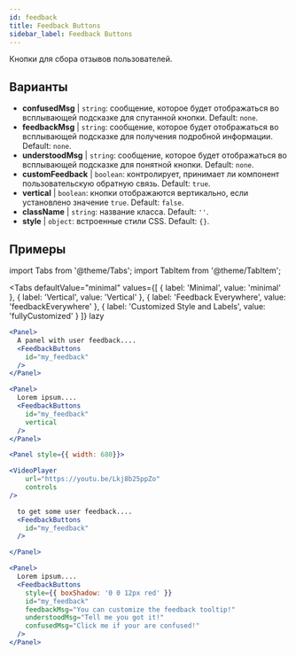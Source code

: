 ```yaml
---
id: feedback 
title: Feedback Buttons
sidebar_label: Feedback Buttons
---
```


Кнопки для сбора отзывов пользователей.

## Варианты

* __confusedMsg__ | `string`: сообщение, которое будет отображаться во всплывающей подсказке для спутанной кнопки. Default: `none`.
* __feedbackMsg__ | `string`: сообщение, которое будет отображаться во всплывающей подсказке для получения подробной информации. Default: `none`.
* __understoodMsg__ | `string`: сообщение, которое будет отображаться во всплывающей подсказке для понятной кнопки. Default: `none`.
* __customFeedback__ | `boolean`: контролирует, принимает ли компонент пользовательскую обратную связь. Default: `true`.
* __vertical__ | `boolean`: кнопки отображаются вертикально, если установлено значение `true`. Default: `false`.
* __className__ | `string`: название класса. Default: `''`.
* __style__ | `object`: встроенные стили CSS. Default: `{}`.


## Примеры

import Tabs from '@theme/Tabs';
import TabItem from '@theme/TabItem';

<Tabs
    defaultValue="minimal"
    values={[
        { label: 'Minimal', value: 'minimal' },
        { label: 'Vertical', value: 'Vertical' },
        { label: 'Feedback Everywhere', value: 'feedbackEverywhere' },
        { label: 'Customized Style and Labels', value: 'fullyCustomized' }
    ]}
    lazy
>

<TabItem value="minimal">

```jsx live
<Panel>
  A panel with user feedback....
  <FeedbackButtons
    id="my_feedback" 
  />
</Panel>
```

</TabItem>

<TabItem value="Vertical">

```jsx live
<Panel>
  Lorem ipsum....
  <FeedbackButtons
    id="my_feedback" 
    vertical
  />
</Panel>
```
</TabItem>

<TabItem value="feedbackEverywhere">

```jsx live
<Panel style={{ width: 680}}>

<VideoPlayer
    url="https://youtu.be/Lkj8b25ppZo"
    controls
/>

  to get some user feedback....
  <FeedbackButtons
    id="my_feedback" 
  />

</Panel>
```
</TabItem>

<TabItem value="fullyCustomized">

```jsx live
<Panel>
  Lorem ipsum....
  <FeedbackButtons
    style={{ boxShadow: '0 0 12px red' }}
    id="my_feedback"  
    feedbackMsg="You can customize the feedback tooltip!"
    understoodMsg="Tell me you got it!" 
    confusedMsg="Click me if your are confused!" 
  />
</Panel>
```
</TabItem>

</Tabs>
